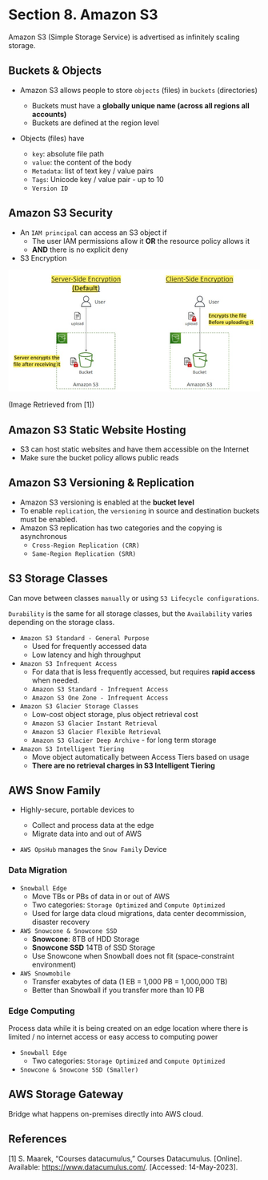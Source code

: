 # Section 8. Amazon S3

Amazon S3 (Simple Storage Service) is advertised as infinitely scaling storage.

## Buckets & Objects

- Amazon S3 allows people to store `objects` (files) in `buckets` (directories)
    - Buckets must have a **globally unique name (across all regions all accounts)**
    - Buckets are defined at the region level

- Objects (files) have
    - `key`: absolute file path
    - `value`: the content of the body
    - `Metadata`: list of text key / value pairs
    - `Tags`: Unicode key / value pair - up to 10
    - `Version ID`


## Amazon S3 Security

- An `IAM principal` can access an S3 object if
    - The user IAM permissions allow it **OR** the resource policy allows it
    - **AND** there is no explicit deny
- S3 Encryption

![S3 Encryption](./img/s3_encryption.jpg)

(Image Retrieved from [1])


## Amazon S3 Static Website Hosting

- S3 can host static websites and have them accessible on the Internet
- Make sure the bucket policy allows public reads


## Amazon S3 Versioning & Replication

- Amazon S3 versioning is enabled at the **bucket level**
- To enable `replication`, the `versioning` in source and destination buckets must be enabled.
- Amazon S3 replication has two categories and the copying is asynchronous
    - `Cross-Region Replication (CRR)`
    - `Same-Region Replication (SRR)`


## S3 Storage Classes

Can move between classes `manually` or using `S3 Lifecycle configurations`.

`Durability` is the same for all storage classes, but the `Availability` varies depending on the storage class.

- `Amazon S3 Standard - General Purpose`
    - Used for frequently accessed data
    - Low latency and high throughput
- `Amazon S3 Infrequent Access`
    - For data that is less frequently accessed, but requires **rapid access** when needed.
    - `Amazon S3 Standard - Infrequent Access`
    - `Amazon S3 One Zone - Infrequent Access`
- `Amazon S3 Glacier Storage Classes`
    - Low-cost object storage, plus object retrieval cost
    - `Amazon S3 Glacier Instant Retrieval`
    - `Amazon S3 Glacier Flexible Retrieval`
    - `Amazon S3 Glacier Deep Archive` - for long term storage
- `Amazon S3 Intelligent Tiering`
    - Move object automatically between Access Tiers based on usage
    - **There are no retrieval charges in S3 Intelligent Tiering**

 
## AWS Snow Family

- Highly-secure, portable devices to 
    - Collect and process data at the edge
    - Migrate data into and out of AWS

- `AWS OpsHub` manages the `Snow Family` Device

### Data Migration

- `Snowball Edge`
    - Move TBs or PBs of data in or out of AWS
    - Two categories: `Storage Optimized` and `Compute Optimized`
    - Used for large data cloud migrations, data center decommission, disaster recovery
- `AWS Snowcone & Snowcone SSD`
    - **Snowcone**: 8TB of HDD Storage
    - **Snowcone SSD** 14TB of SSD Storage
    - Use Snowcone when Snowball does not fit (space-constraint environment)
- `AWS Snowmobile`
    - Transfer exabytes of data (1 EB = 1,000 PB = 1,000,000 TB)
    - Better than Snowball if you transfer more than 10 PB

### Edge Computing

Process data while it is being created on an edge location where there is limited / no internet access or easy access to computing power

- `Snowball Edge`
    - Two categories: `Storage Optimized` and `Compute Optimized`
- `Snowcone & Snowcone SSD (Smaller)`


## AWS Storage Gateway

Bridge what happens on-premises directly into AWS cloud.


## References
[1] S. Maarek, “Courses datacumulus,” Courses Datacumulus. [Online]. Available: https://www.datacumulus.com/. [Accessed: 14-May-2023]. 
